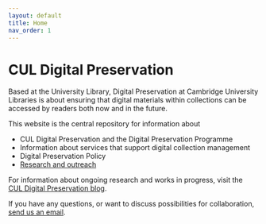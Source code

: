```yaml
---
layout: default
title: Home
nav_order: 1
---
```


# CUL Digital Preservation 

Based at the University Library, Digital Preservation at Cambridge University Libraries is about ensuring that digital materials within collections can be accessed by readers both now and in the future.

This website is the central repository for information about 
* CUL Digital Preservation and the Digital Preservation Programme
* Information about services that support digital collection management 
* Digital Preservation Policy 
* [Research and outreach]()

For information about ongoing research and works in progress, visit the [CUL Digital Preservation blog](https://digitalpreservation-blog.lib.cam.ac.uk/).

If you have any questions, or want to discuss possibilities for collaboration, [send us an email](mailto:digitalpreservation@lib.cam.ac.uk).
